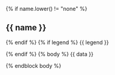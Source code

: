 {% if name.lower() != "none" %}
## <i class="fa fa-chevron-right"></i> {{ name }}
{% endif %}
{% if legend %}
{{ legend }}

{% endif %}
{% body %}
{{ data }}

{% endblock body %}
